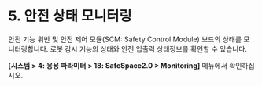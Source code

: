 ﻿# 5. 안전 상태 모니터링

안전 기능 위반 및 안전 제어 모듈(SCM: Safety Control Module) 보드의 상태를 모니터링합니다. 로봇 감시 기능의 상태와 안전 입출력 상태정보를 확인할 수 있습니다. 

**\[시스템 > 4: 응용 파라미터 > 18: SafeSpace2.0 > Monitoring]** 메뉴에서 확인하십시오.